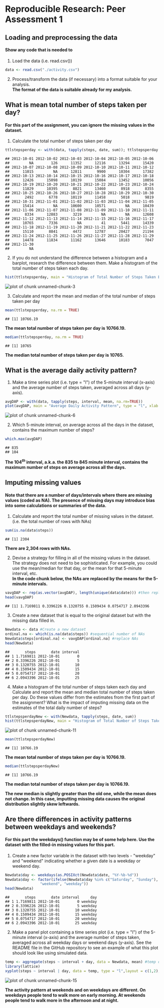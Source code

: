 Reproducible Research: Peer Assessment 1
==========================================


## Loading and preprocessing the data
#### Show any code that is needed to
1. Load the data (i.e. read.csv())

```r
data <- read.csv("./activity.csv")
```

2. Process/transform the data (if necessary) into a format suitable for your analysis.  
**The format of the data is suitable already for my analysis.**

## What is mean total number of steps taken per day?
#### For this part of the assignment, you can ignore the missing values in the dataset.  
1. Calculate the total number of steps taken per day

```r
ttlstepsperday <- with(data, tapply(steps, date, sum)); ttlstepsperday
```

```
## 2012-10-01 2012-10-02 2012-10-03 2012-10-04 2012-10-05 2012-10-06 
##         NA        126      11352      12116      13294      15420 
## 2012-10-07 2012-10-08 2012-10-09 2012-10-10 2012-10-11 2012-10-12 
##      11015         NA      12811       9900      10304      17382 
## 2012-10-13 2012-10-14 2012-10-15 2012-10-16 2012-10-17 2012-10-18 
##      12426      15098      10139      15084      13452      10056 
## 2012-10-19 2012-10-20 2012-10-21 2012-10-22 2012-10-23 2012-10-24 
##      11829      10395       8821      13460       8918       8355 
## 2012-10-25 2012-10-26 2012-10-27 2012-10-28 2012-10-29 2012-10-30 
##       2492       6778      10119      11458       5018       9819 
## 2012-10-31 2012-11-01 2012-11-02 2012-11-03 2012-11-04 2012-11-05 
##      15414         NA      10600      10571         NA      10439 
## 2012-11-06 2012-11-07 2012-11-08 2012-11-09 2012-11-10 2012-11-11 
##       8334      12883       3219         NA         NA      12608 
## 2012-11-12 2012-11-13 2012-11-14 2012-11-15 2012-11-16 2012-11-17 
##      10765       7336         NA         41       5441      14339 
## 2012-11-18 2012-11-19 2012-11-20 2012-11-21 2012-11-22 2012-11-23 
##      15110       8841       4472      12787      20427      21194 
## 2012-11-24 2012-11-25 2012-11-26 2012-11-27 2012-11-28 2012-11-29 
##      14478      11834      11162      13646      10183       7047 
## 2012-11-30 
##         NA
```

2. If you do not understand the difference between a histogram and a barplot, research the difference between them. Make a histogram of the total number of steps taken each day.

```r
hist(ttlstepsperday, main = "Histogram of Total Number of Steps Taken Each Day", xlab = "Total Number of Steps Taken Each Day", ylab = "Number of Days")
```

![plot of chunk unnamed-chunk-3](figure/unnamed-chunk-3-1.png)

3. Calculate and report the mean and median of the total number of steps taken per day

```r
mean(ttlstepsperday, na.rm = TRUE)
```

```
## [1] 10766.19
```
**The mean total number of steps taken per day is 10766.19.**

```r
median(ttlstepsperday, na.rm = TRUE)
```

```
## [1] 10765
```
**The median total number of steps taken per day is 10765.**


## What is the average daily activity pattern?
1. Make a time series plot (i.e. type = "l") of the 5-minute interval (x-axis) and the average number of steps taken, averaged across all days (y-axis).

```r
avgDAP <- with(data, tapply(steps, interval, mean, na.rm=TRUE))
plot(avgDAP, main = "Average Daily Activity Pattern", type = "l", xlab = "Intervals", ylab = "Number of Steps")
```

![plot of chunk unnamed-chunk-6](figure/unnamed-chunk-6-1.png)

2. Which 5-minute interval, on average across all the days in the dataset, contains the maximum number of steps?

```r
which.max(avgDAP)
```

```
## 835 
## 104
```
**The $104^{th}$ interval, a.k.a. the 835 to 845 minute interval, contains the maximum number of steps on average across all the days.**


## Imputing missing values
#### Note that there are a number of days/intervals where there are missing values (coded as NA). The presence of missing days may introduce bias into some calculations or summaries of the data.  
1. Calculate and report the total number of missing values in the dataset. (i.e. the total number of rows with NAs)

```r
sum(is.na(data$steps))
```

```
## [1] 2304
```
**There are 2,304 rows with NAs.**

2. Devise a strategy for filling in all of the missing values in the dataset. The strategy does not need to be sophisticated. For example, you could use the mean/median for that day, or the mean for that 5-minute interval, etc.  
**In the code chunk below, the NAs are replaced by the means for the 5-minute intervals.**

```r
vavgDAP <- rep(as.vector(avgDAP), length(unique(data$date))) #then replace the corresponding NA values
head(vavgDAP)
```

```
## [1] 1.7169811 0.3396226 0.1320755 0.1509434 0.0754717 2.0943396
```

3. Create a new dataset that is equal to the original dataset but with the missing data filled in.

```r
Newdata <- data #Create a new dataset
ordinal.na <- which(is.na(data$steps)) #sequential number of NAs
Newdata$steps[ordinal.na] <- vavgDAP[ordinal.na] #replace NAs
head(Newdata)
```

```
##       steps       date interval
## 1 1.7169811 2012-10-01        0
## 2 0.3396226 2012-10-01        5
## 3 0.1320755 2012-10-01       10
## 4 0.1509434 2012-10-01       15
## 5 0.0754717 2012-10-01       20
## 6 2.0943396 2012-10-01       25
```

4. Make a histogram of the total number of steps taken each day and Calculate and report the mean and median total number of steps taken per day. Do these values differ from the estimates from the first part of the assignment? What is the impact of imputing missing data on the estimates of the total daily number of steps?

```r
ttlstepsperdayNew <- with(Newdata, tapply(steps, date, sum))
hist(ttlstepsperdayNew, main = "Histogram of Total Number of Steps Taken Each Day (Updated)", xlab = "Total Number of Steps Taken Each Day", ylab = "Number of Days")
```

![plot of chunk unnamed-chunk-11](figure/unnamed-chunk-11-1.png)


```r
mean(ttlstepsperdayNew)
```

```
## [1] 10766.19
```
**The mean total number of steps taken per day is 10766.19.**  


```r
median(ttlstepsperdayNew)
```

```
## [1] 10766.19
```
**The median total number of steps taken per day is 10766.19.**   

**The new median is slightly greater than the old one, while the mean does not change. In this case, imputting missing data causes the original distribution slightly skew leftwards.**


## Are there differences in activity patterns between weekdays and weekends?
#### For this part the weekdays() function may be of some help here. Use the dataset with the filled-in missing values for this part.
1. Create a new factor variable in the dataset with two levels - "weekday" and "weekend" indicating whether a given date is a weekday or weekend day. 

```r
Newdata$day <- weekdays(as.POSIXct(Newdata$date, "%Y-%b-%d"))
Newdata$day <- factor(ifelse(Newdata$day %in% c("Saturday", "Sunday"),
                "weekend", "weekday"))
head(Newdata)
```

```
##       steps       date interval     day
## 1 1.7169811 2012-10-01        0 weekday
## 2 0.3396226 2012-10-01        5 weekday
## 3 0.1320755 2012-10-01       10 weekday
## 4 0.1509434 2012-10-01       15 weekday
## 5 0.0754717 2012-10-01       20 weekday
## 6 2.0943396 2012-10-01       25 weekday
```

2. Make a panel plot containing a time series plot (i.e. type = "l") of the 5-minute interval (x-axis) and the average number of steps taken, averaged across all weekday days or weekend days (y-axis). See the README file in the GitHub repository to see an example of what this plot should look like using simulated data.  

```r
temp <- aggregate(steps ~ interval + day, data = Newdata, mean) #temp data by intervals and day
library(lattice)
xyplot(steps ~ interval | day, data = temp, type = "l",layout = c(1,2), xlab = "Interval", ylab = "Number of Steps")
```

![plot of chunk unnamed-chunk-15](figure/unnamed-chunk-15-1.png)

**The activity pattern at weekends and on weekdays are different. On weekdays people tend to walk more on early morning. At weekends people tend to walk more in the afternoon and at night.**
